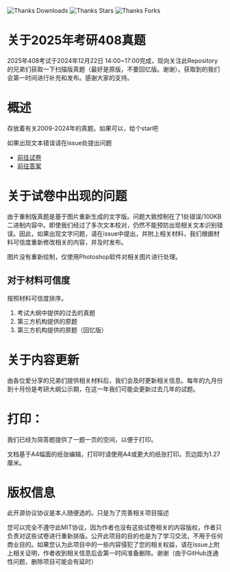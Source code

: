 ![Thanks Downloads](https://img.shields.io/github/downloads/neville-studio/408-exam-paper/total?style=flat-square&logo=GitHub)
![Thanks Stars](https://img.shields.io/github/stars/neville-studio/408-exam-paper?style=flat-square&logo=GitHub)
![Thanks Forks](https://img.shields.io/github/forks/neville-studio/408-exam-paper?style=flat-square&logo=GitHub)

# 关于2025年考研408真题
2025年408考试于2024年12月22日 14:00~17:00完成，现向关注此Repository的兄弟们获取一下扫描版真题（最好是原版，不要回忆版。谢谢）。获取到的我们会第一时间进行补充和发布。感谢大家的支持。

# 概述
存放着有关2009-2024年的真题。如果可以，给个star吧

如果出现文本错误请在issue处提出问题
- [前往试卷](./papers-rebuild)
- [前往答案](./answers)

# 关于试卷中出现的问题
由于重制版真题是基于图片重新生成的文字版。问题大致控制在了1处错误/100KB二进制内容中。即使我们经过了多次文本校对，仍然不能预防出现相关文本识别错误。因此，如果出现文字问题，请在issue中提出，并附上相关材料，我们根据材料可信度重新修改相关的内容，并及时发布。

图片没有重新绘制，仅使用Photoshop软件对相关图片进行处理。

## 对于材料可信度
按照材料可信度排序。
1. 考试大纲中提供的过去的真题
2. 第三方机构提供的原题
3. 第三方机构提供的原题（回忆版）

# 关于内容更新
由各位爱分享的兄弟们提供相关材料后，我们会及时更新相关信息。每年的九月份到十月份是考研大纲公示期，在这一年我们可能会更新过去几年的试题。

# 打印：
我们已经为简答题提供了一题一页的空间，以便于打印。

文档基于A4幅面的纸张编辑，打印时请使用A4或更大的纸张打印。页边距为1.27厘米。

# 版权信息
此开源协议协议是本人随便选的。只是为了完善相关项目描述

您可以完全不遵守此MIT协议，因为作者也没有这些试卷相关的内容版权，作者只负责对这些试卷进行重新排版。公开此项目的目的也是为了学习交流，不用于任何商业目的。如果您认为此项目中的一些内容侵犯了您的相关权益，请在issue上附上相关证明，作者收到相关信息后会第一时间准备删除。谢谢（由于GitHub连通性问题，删除项目可能会有延时）
